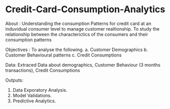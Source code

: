 # Credit-Card-Consumption-Analytics

About : Understanding the consumption Patterns for credit card at an induvidual consumer level to manage customer realtionship. 
To study the relationship between the characterictics of the consumers and their consumption patterns

Objectives : To analyse the following.
a. Customer Demographics
b. Customer Behavioural patterns
c. Credit Consumptions

Data: Extraced Data about demographics, Customer Behaviour (3 months transactions), Credit Consumptions

Outputs:

1) Data Exporatory Analysis.
2) Model Validations.
3) Predictive Analytics.
